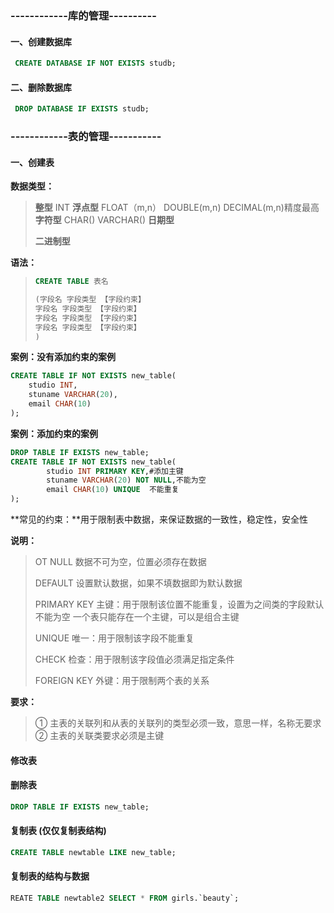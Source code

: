 ### ------------库的管理----------
 ####  一、创建数据库

```sql
 CREATE DATABASE IF NOT EXISTS studb;
```

 #### 二、删除数据库
```sql
 DROP DATABASE IF EXISTS studb;
```

### ------------表的管理-----------

#### 一、创建表

**数据类型：**

> **整型**
> INT
> **浮点型**
> FLOAT（m,n）
> DOUBLE(m,n)
> DECIMAL(m,n)精度最高
> **字符型**
> CHAR()
> VARCHAR()
> **日期型**
>
> **二进制型**



**语法：**

> ```sql
> CREATE TABLE 表名
> 
> (字段名 字段类型 【字段约束】
> 字段名 字段类型 【字段约束】
> 字段名 字段类型 【字段约束】
> 字段名 字段类型 【字段约束】
> )
> ```

**案例：没有添加约束的案例**

```sql
CREATE TABLE IF NOT EXISTS new_table(
    studio INT,
    stuname VARCHAR(20),
    email CHAR(10)
);
```

**案例：添加约束的案例**

```sql
DROP TABLE IF EXISTS new_table;
CREATE TABLE IF NOT EXISTS new_table(
    	studio INT PRIMARY KEY,#添加主键
		stuname VARCHAR(20) NOT NULL,不能为空
		email CHAR(10) UNIQUE  不能重复
);
```


**常见的约束：**用于限制表中数据，来保证数据的一致性，稳定性，安全性

**说明：**

> OT NULL 数据不可为空，位置必须存在数据
>
> DEFAULT  设置默认数据，如果不填数据即为默认数据
>
> PRIMARY KEY 主键：用于限制该位置不能重复，设置为之间类的字段默认不能为空
> 一个表只能存在一个主键，可以是组合主键
>
> UNIQUE 唯一：用于限制该字段不能重复
>
> CHECK 检查：用于限制该字段值必须满足指定条件
>
> FOREIGN KEY 外键：用于限制两个表的关系

**要求：**

> ① 主表的关联列和从表的关联列的类型必须一致，意思一样，名称无要求
> 		② 主表的关联类要求必须是主键

#### 修改表



#### 删除表
```sql
DROP TABLE IF EXISTS new_table;
```

#### 复制表 (仅仅复制表结构)

```sql
CREATE TABLE newtable LIKE new_table;
```

#### 复制表的结构与数据
```sql
REATE TABLE newtable2 SELECT * FROM girls.`beauty`;
```

 
